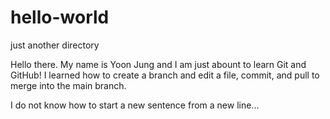 # hello-world
just another directory

Hello there. My name is Yoon Jung and I am just abount to learn Git and GitHub!
I learned how to create a branch and edit a file, commit, and pull to merge into the main branch.

I do not know how to start a new sentence from a new line...

